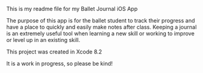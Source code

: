 This is my readme file for my Ballet Journal iOS App

The purpose of this app is for the ballet student to track their progress and have a place
to quickly and easily make notes after class. Keeping a journal is an extremely useful tool when learning a new skill or working to improve or level up in an existing skill.

This project was created in Xcode 8.2

It is a work in progress, so please be kind!
